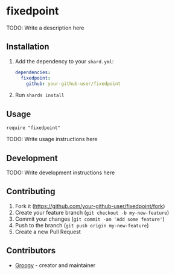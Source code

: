 # fixedpoint

TODO: Write a description here

## Installation

1. Add the dependency to your `shard.yml`:

   ```yaml
   dependencies:
     fixedpoint:
       github: your-github-user/fixedpoint
   ```

2. Run `shards install`

## Usage

```crystal
require "fixedpoint"
```

TODO: Write usage instructions here

## Development

TODO: Write development instructions here

## Contributing

1. Fork it (<https://github.com/your-github-user/fixedpoint/fork>)
2. Create your feature branch (`git checkout -b my-new-feature`)
3. Commit your changes (`git commit -am 'Add some feature'`)
4. Push to the branch (`git push origin my-new-feature`)
5. Create a new Pull Request

## Contributors

- [Groogy](https://github.com/your-github-user) - creator and maintainer
